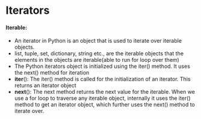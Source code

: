 # Iterators
#### Iterable:
- An iterator in Python is an object that is used to iterate over iterable objects.
- list, tuple, set, dictionary, string etc., are the iterable objects that the elements in the objects are iterable(able to run for loop over them)
- The Python iterators object is initialized using the iter() method. It uses the next() method for iteration
 - __iter__(): The iter() method is called for the initialization of an iterator. This returns an iterator object
 - __next__(): The next method returns the next value for the iterable. When we use a for loop to traverse any iterable object, internally it uses the iter() method to get an iterator object, which further uses the next() method to iterate over.

